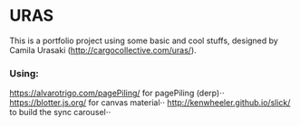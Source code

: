 # URAS

This is a portfolio project using some basic and cool stuffs, designed by Camila Urasaki (http://cargocollective.com/uras/).

### Using:
https://alvarotrigo.com/pagePiling/  for pagePiling (derp)⋅⋅
https://blotter.js.org/ for canvas material⋅⋅
http://kenwheeler.github.io/slick/ to build the sync carousel⋅⋅

